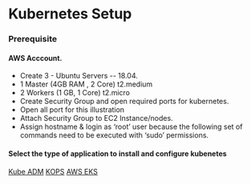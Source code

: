 # Kubernetes Setup

### Prerequisite
#### AWS Acccount.
- Create 3 - Ubuntu Servers -- 18.04.
- 1 Master (4GB RAM , 2 Core) t2.medium
- 2 Workers (1 GB, 1 Core) t2.micro
- Create Security Group and open required ports for kubernetes.
- Open all port for this illustration
- Attach Security Group to EC2 Instance/nodes.
- Assign hostname & login as ‘root’ user because the following set of commands need to be executed with ‘sudo’ permissions.


#### Select the type of application to install and configure kubenetes

[Kube ADM](./Kube-adm)
[KOPS](./KOPS)
[AWS EKS](./EKS)

